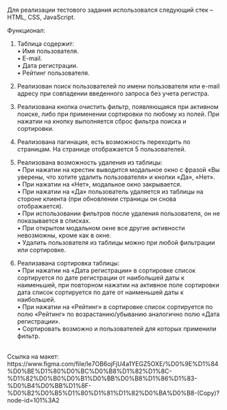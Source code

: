Для реализации тестового задания использовался следующий стек – HTML, CSS, JavaScript.

Функционал:

1. Таблица содержит:</br>
    •   Имя пользователя. </br>
    •   E-mail. </br>
    •   Дата регистрации. </br>
    •   Рейтинг пользователя. </br>

2. Реализован поиск пользователей по имени пользователя или e-mail адресу при совпадении введенного запроса без учета регистра.

3. Реализована кнопка очистить фильтр, появляющаяся при активном поиске, либо при применении сортировки по любому из полей. При нажатии на кнопку выполняется сброс фильтра поиска и сортировки.

4. Реализована пагинация, есть возможность переходить по страницам. На странице отображается 5 пользователей.

5. Реализована возможность удаления из таблицы:</br>
    •   При нажатии на крестик выводится модальное окно с фразой «Вы уверены, что хотите удалить пользователя» и кнопки «Да», «Нет».</br>
    •   При нажатии на «Нет», модальное окно закрывается.</br>
    •	При нажатии на «Да» пользователь удаляется из таблицы на стороне клиента (при обновлении страницы он снова отображается).</br>
    •	При использовании фильтров после удаления пользователя, он не показывается в списках.</br>
    •	При открытом модальном окне все другие активности невозможны, кроме как в окне.</br>
    •	Удалить пользователя из таблицы можно при любой фильтрации или сортировке.</br>

6. Реализавана сортировка таблицы:</br>
    •	При нажатии на «Дата регистрации» в сортировке список сортируется по дате регистрации от наибольшей даты к наименьшей, при повторном нажатии на активное поле сортировки дата список сортируется по дате от наименьшей даты к наибольшей.</br>
    •	При нажатии на «Рейтинг» в сортировке список сортируется по полю «Рейтинг» по возрастанию/убыванию аналогично полю «Дата регистрации».</br>
    •	Сортировать возможно и пользователей для которых применили фильтр.</br>

</br>
Ссылка на макет: https://www.figma.com/file/Ie7OB6ojFjU4a1YEGZ5OXE/%D0%9E%D1%84%D0%BE%D1%80%D0%BC%D0%B8%D1%82%D1%8C-%D1%82%D0%B0%D0%B1%D0%BB%D0%B8%D1%86%D1%83-%D0%B4%D0%BB%D1%8F-%D0%B2%D0%B5%D1%80%D1%81%D1%82%D0%BA%D0%B8-(Copy)?node-id=101%3A2
